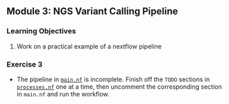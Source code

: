 ## Module 3: NGS Variant Calling Pipeline

### Learning Objectives
1. Work on a practical example of a nextflow pipeline

### **Exercise 3**
* The pipeline in [`main.nf`](main.nf) is incomplete. Finish off the `TODO` sections in [`processes.nf`](processes.nf) one at a time, then uncomment the corresponding section in `main.nf` and run the workflow.
